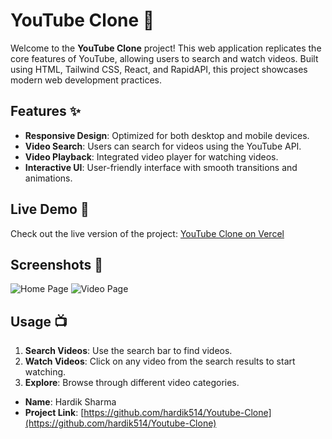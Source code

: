 # YouTube Clone 🎥

Welcome to the **YouTube Clone** project! This web application replicates the core features of YouTube, allowing users to search and watch videos. Built using HTML, Tailwind CSS, React, and RapidAPI, this project showcases modern web development practices.

## Features ✨

- **Responsive Design**: Optimized for both desktop and mobile devices.
- **Video Search**: Users can search for videos using the YouTube API.
- **Video Playback**: Integrated video player for watching videos.
- **Interactive UI**: User-friendly interface with smooth transitions and animations.

## Live Demo 🚀

Check out the live version of the project: [YouTube Clone on Vercel](https://your-vercel-link.vercel.app)

## Screenshots 📸

![Home Page](https://github.com/user-attachments/assets/d0332aa4-ce98-45ee-ab7e-1418bb7fdd67)
![Video Page](https://github.com/user-attachments/assets/1ff285bb-726c-4960-a3b9-dd8b136bf8a0)

## Usage 📺

1. **Search Videos**: Use the search bar to find videos.
2. **Watch Videos**: Click on any video from the search results to start watching.
3. **Explore**: Browse through different video categories.


- **Name**: Hardik Sharma
- **Project Link**: [https://github.com/hardik514/Youtube-Clone](https://github.com/hardik514/Youtube-Clone)
